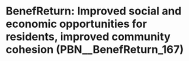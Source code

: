 # BenefReturn: __Improved social and economic opportunities for residents, improved community cohesion__ (PBN__BenefReturn_167)

